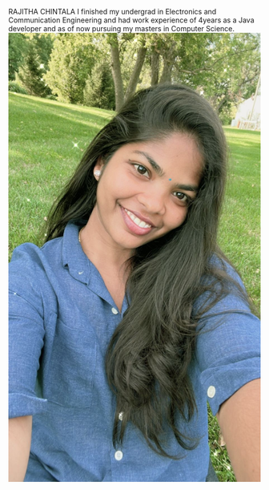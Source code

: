 RAJITHA CHINTALA
I finished my undergrad in Electronics and Communication Engineering and had work experience of 4years as a Java developer and as of now pursuing my masters in Computer Science.
![photo of me](Rajitha.jpeg)